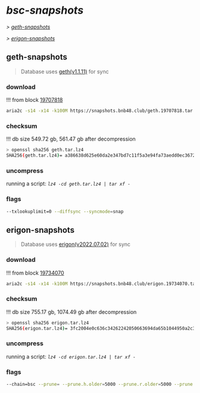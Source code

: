 # *bsc-snapshots*


*\> [geth-snapshots](#geth-snapshots)*

*\> [erigon-snapshots](#erigon-snapshots)*


## geth-snapshots


> Database uses [geth(v1.1.11)](https://github.com/bnb-chain/bsc/releases/tag/v1.1.11) for sync


### download

<!-- begin_geth -->

!!! from block [19707818](https://bscscan.com/block/19707818)
```bash
aria2c -s14 -x14 -k100M https://snapshots.bnb48.club/geth.19707818.tar.lz4 -o geth.tar.lz4
```


### checksum


!!! db size 549.72 gb, 561.47 gb after decompression
```bash
> openssl sha256 geth.tar.lz4
SHA256(geth.tar.lz4)= a386638d625e60da2e347bd7c11f5a3e94fa73aedd0ec367212a7a08e92674a8
```

<!-- end_geth -->

### uncompress


running a script: _`lz4 -cd geth.tar.lz4 | tar xf -`_


### flags


```bash
--txlookuplimit=0 --diffsync --syncmode=snap
```


## erigon-snapshots


> Database uses [erigon(v2022.07.02)](https://github.com/ledgerwatch/erigon/releases/tag/v2022.07.02) for sync


### download

<!-- begin_erigon -->

!!! from block [19734070](https://bscscan.com/block/19734070)
```bash
aria2c -s14 -x14 -k100M https://snapshots.bnb48.club/erigon.19734070.tar.lz4 -o erigon.tar.lz4
```


### checksum


!!! db size 755.17 gb, 1074.49 gb after decompression
```bash
> openssl sha256 erigon.tar.lz4
SHA256(erigon.tar.lz4)= 3fc2004e0c636c34262242050663694da65b1044950a2c311960ac1dc8807224
```

<!-- end_erigon -->

### uncompress


running a script: _`lz4 -cd erigon.tar.lz4 | tar xf -`_


### flags


```bash
--chain=bsc --prune= --prune.h.older=5000 --prune.r.older=5000 --prune.t.older=5000 --prune.c.older=5000 --db.pagesize=16k
```
